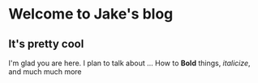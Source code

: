 # Welcome to Jake's blog
## It's pretty cool
I'm glad you are here. I plan to talk about ...
How to **Bold** things, *italicize*, and much much more
